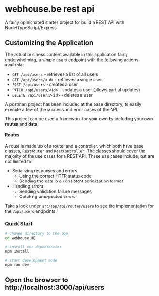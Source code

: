 # webhouse.be rest api

A fairly opinionated starter project for build a REST API with Node/TypeScript/Express.

## Customizing the Application

The actual business content available in this application fairly underwhelming, a simple `users` endpoint with the following actions available:

* `GET /api/users` - retrieves a list of all users
* `GET /api/users/<id>` - retrieves a single user
* `POST /api/users` - creates a user
* `PATCH /api/users/<id>` - updates a user (allows partial updates)
* `DELETE /api/users/<id>` - deletes a user

A postman project has been included at the base directory, to easily execute a few of the success and error cases of the API.

This project can be used a framework for your own by including your own **routes** and **data**.

#### Routes

A route is made up of a router and a controller, which both have base classes, `RestRouter` and `RestController`. The classes should cover the majority of the use cases for a REST API. These use cases include, but are not limited to:

* Serializing responses and errors
  * Using the correct HTTP status code
  * Sending the data is a consistent serialization format
* Handling errors
  * Sending validation failure messages
  * Catching unexpected errors

Take a look under `src/app/api/routes/users` to see the implementation for the `/api/users` endpoints.

### Quick Start

```sh
# change directory to the app
cd webhouse.BE

# install the dependencies
npm install

# start development mode
npm run dev
```

Open the browser to http://localhost:3000/api/users
-----
